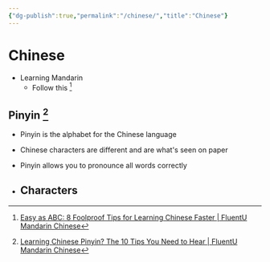 ```yaml
---
{"dg-publish":true,"permalink":"/chinese/","title":"Chinese"}
---
```


# Chinese

- Learning Mandarin
	- Follow this [^1]
## Pinyin [^2]

- Pinyin is the alphabet for the Chinese language
- Chinese characters are different and are what's seen on paper

- Pinyin allows you to pronounce all words correctly
- Characters
	- 

[^1]: [Easy as ABC: 8 Foolproof Tips for Learning Chinese Faster | FluentU Mandarin Chinese](https://www.fluentu.com/blog/chinese/tips-for-learning-chinese/)
[^2]: [Learning Chinese Pinyin? The 10 Tips You Need to Hear | FluentU Mandarin Chinese](https://www.fluentu.com/blog/chinese/learn-chinese-pinyin/)
